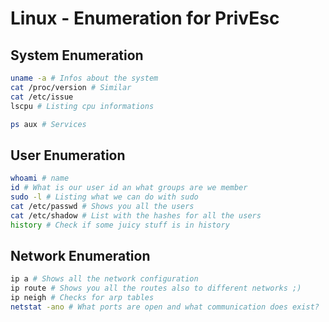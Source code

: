 # Linux - Enumeration for PrivEsc

## System Enumeration
```bash
uname -a # Infos about the system
cat /proc/version # Similar
cat /etc/issue
lscpu # Listing cpu informations

ps aux # Services
```

## User Enumeration
```bash
whoami # name
id # What is our user id an what groups are we member
sudo -l # Listing what we can do with sudo
cat /etc/passwd # Shows you all the users
cat /etc/shadow # List with the hashes for all the users
history # Check if some juicy stuff is in history
```

## Network Enumeration
```bash
ip a # Shows all the network configuration
ip route # Shows you all the routes also to different networks ;)
ip neigh # Checks for arp tables
netstat -ano # What ports are open and what communication does exist?
```
